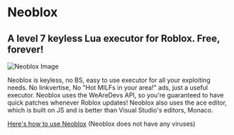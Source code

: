 # Neoblox

## A level 7 keyless Lua executor for Roblox. Free, forever!

![Neoblox Image](https://plextora.shx.gg/5qEj4dfa4.png)

Neoblox is keyless, no BS, easy to use executor for all your exploiting needs. No linkvertise, No "Hot MILFs in your area!" ads, just a useful executor. Neoblox uses the WeAreDevs API, so you're guaranteed to have quick patches whenever Roblox updates! Neoblox also uses the ace editor, which is built on JS and is better than Visual Studio's editors, Monaco.

[Here's how to use Neoblox](https://youtu.be/0Jok6ayY0k0) (Neoblox does not have any viruses)
